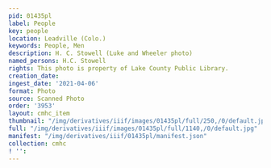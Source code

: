 ```yaml
---
pid: 01435pl
label: People
key: people
location: Leadville (Colo.)
keywords: People, Men
description: H. C. Stowell (Luke and Wheeler photo)
named_persons: H.C. Stowell
rights: This photo is property of Lake County Public Library.
creation_date: 
ingest_date: '2021-04-06'
format: Photo
source: Scanned Photo
order: '3953'
layout: cmhc_item
thumbnail: "/img/derivatives/iiif/images/01435pl/full/250,/0/default.jpg"
full: "/img/derivatives/iiif/images/01435pl/full/1140,/0/default.jpg"
manifest: "/img/derivatives/iiif/01435pl/manifest.json"
collection: cmhc
! '': 
---
```

